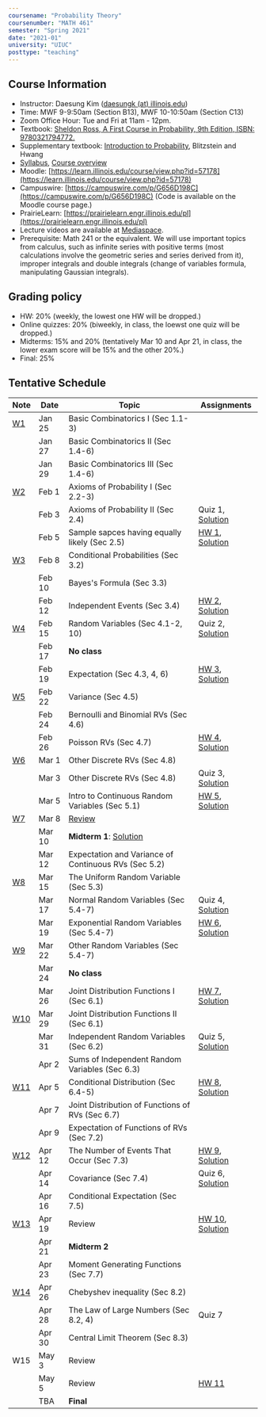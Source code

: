 ```yaml
---
coursename: "Probability Theory"
coursenumber: "MATH 461"
semester: "Spring 2021"
date: "2021-01"
university: "UIUC"
posttype: "teaching"
---
```


## Course Information

- Instructor: Daesung Kim ([daesungk (at) illinois.edu](mailto:daesungk@illinois.edu))
- Time: MWF 9-9:50am (Section B13), MWF 10-10:50am (Section C13)
- Zoom Office Hour: Tue and Fri at 11am - 12pm.
- Textbook: [Sheldon Ross, A First Course in Probability, 9th Edition, ISBN: 9780321794772.](https://www.amazon.com/First-Course-Probability-9th/dp/032179477X)
- Supplementary textbook: [Introduction to Probability](http://probabilitybook.net), Blitzstein and Hwang
- [Syllabus](math461-s21-syllabus.pdf), [Course overview](math461-s21-overview.pdf) 
- Moodle: [https://learn.illinois.edu/course/view.php?id=57178](https://learn.illinois.edu/course/view.php?id=57178) 
- Campuswire: [https://campuswire.com/p/G656D198C](https://campuswire.com/p/G656D198C) (Code is available on the Moodle course page.)
- PrairieLearn: [https://prairielearn.engr.illinois.edu/pl](https://prairielearn.engr.illinois.edu/pl)
- Lecture videos are available at [Mediaspace](https://mediaspace.illinois.edu/channel/MATH+461%3A+Probability+Theory+Spring+2021/197286143).
- Prerequisite: Math 241 or the equivalent. We will use important topics from calculus, such as infinite series with positive terms (most calculations involve the geometric series and series derived from it), improper integrals and double integrals (change of variables formula, manipulating Gaussian integrals).

## Grading policy
- HW: 20% (weekly, the lowest one HW will be dropped.)
- Online quizzes: 20% (biweekly, in class, the loewst one quiz will be dropped.)
- Midterms: 15% and 20% (tentatively Mar 10 and Apr 21, in class, the lower exam score will be 15% and the other 20%.)
- Final: 25%

## Tentative Schedule 
| Note                            | Date   | Topic                                                | Assignments                                                        |
| ---                             | ---    | ---                                                  | ---                                                                |
| [W1](math461-s21-note-w1.pdf)   | Jan 25 | Basic Combinatorics I (Sec 1.1-3)                    |                                                                    |
|                                 | Jan 27 | Basic Combinatorics II (Sec 1.4-6)                   |                                                                    |
|                                 | Jan 29 | Basic Combinatorics III (Sec 1.4-6)                  |                                                                    |
| [W2](math461-s21-note-w2.pdf)   | Feb 1  | Axioms of Probability I (Sec 2.2-3)                  |                                                                    |
|                                 | Feb 3  | Axioms of Probability II (Sec 2.4)                   | Quiz 1, [Solution](math461-s21-quiz1sol.pdf)                       |
|                                 | Feb 5  | Sample sapces having equally likely (Sec 2.5)        | [HW 1](math461-s21-hw1.pdf), [Solution](math461-s21-hw1sol.pdf)    |
| [W3](math461-s21-note-w3.pdf)   | Feb 8  | Conditional Probabilities (Sec 3.2)                  |                                                                    |
|                                 | Feb 10 | Bayes's Formula (Sec 3.3)                            |                                                                    |
|                                 | Feb 12 | Independent Events (Sec 3.4)                         | [HW 2](math461-s21-hw2.pdf), [Solution](math461-s21-hw2sol.pdf)    |
| [W4](math461-s21-note-w4.pdf)   | Feb 15 | Random Variables (Sec 4.1-2, 10)                     | Quiz 2, [Solution](math461-s21-quiz2sol.pdf)                       |
|                                 | Feb 17 | **No class**                                         |                                                                    |
|                                 | Feb 19 | Expectation (Sec 4.3, 4, 6)                          | [HW 3](math461-s21-hw3.pdf), [Solution](math461-s21-hw3sol.pdf)    |
| [W5](math461-s21-note-w5.pdf)   | Feb 22 | Variance (Sec 4.5)                                   |                                                                    |
|                                 | Feb 24 | Bernoulli and Binomial RVs (Sec 4.6)                 |                                                                    |
|                                 | Feb 26 | Poisson RVs (Sec 4.7)                                | [HW 4](math461-s21-hw4.pdf), [Solution](math461-s21-hw4sol.pdf)    |
| [W6](math461-s21-note-w6.pdf)   | Mar 1  | Other Discrete RVs (Sec 4.8)                         |                                                                    |
|                                 | Mar 3  | Other Discrete RVs (Sec 4.8)                         | Quiz 3, [Solution](math461-s21-quiz3sol.pdf)                       |
|                                 | Mar 5  | Intro to Continuous Random Variables (Sec 5.1)       | [HW 5](math461-s21-hw5.pdf), [Solution](math461-s21-hw5sol.pdf)    |
| [W7](math461-s21-note-w7.pdf)   | Mar 8  | [Review](math461-s21-MT1.pdf)                        |                                                                    |
|                                 | Mar 10 | **Midterm 1**: [Solution](math461-s21-mt1sol.pdf)    |                                                                    |
|                                 | Mar 12 | Expectation and Variance of Continuous RVs (Sec 5.2) |                                                                    |
| [W8](math461-s21-note-w8.pdf)   | Mar 15 | The Uniform Random Variable (Sec 5.3)                |                                                                    |
|                                 | Mar 17 | Normal Random Variables (Sec 5.4-7)                  | Quiz 4, [Solution](math461-s21-quiz4sol.pdf)                       |
|                                 | Mar 19 | Exponential Random Variables (Sec 5.4-7)             | [HW 6](math461-s21-hw6.pdf), [Solution](math461-s21-hw6sol.pdf)    |
| [W9](math461-s21-note-w9.pdf)   | Mar 22 | Other Random Variables (Sec 5.4-7)                   |                                                                    |
|                                 | Mar 24 | **No class**                                         |                                                                    |
|                                 | Mar 26 | Joint Distribution Functions I (Sec 6.1)             | [HW 7](math461-s21-hw7.pdf), [Solution](math461-s21-hw7sol.pdf)    |
| [W10](math461-s21-note-w10.pdf) | Mar 29 | Joint Distribution Functions II (Sec 6.1)            |                                                                    |
|                                 | Mar 31 | Independent Random Variables (Sec 6.2)               | Quiz 5, [Solution](math461-s21-quiz5sol.pdf)                       |
|                                 | Apr 2  | Sums of Independent Random Variables (Sec 6.3)       |                                                                    |
| [W11](math461-s21-note-w11.pdf) | Apr 5  | Conditional Distribution (Sec 6.4-5)                 | [HW 8](math461-s21-hw8.pdf), [Solution](math461-s21-hw8sol.pdf)    |
|                                 | Apr 7  | Joint Distribution of Functions of RVs (Sec 6.7)     |                                                                    |
|                                 | Apr 9  | Expectation of Functions of RVs (Sec 7.2)            |                                                                    |
| [W12](math461-s21-note-w12.pdf) | Apr 12 | The Number of Events That Occur (Sec 7.3)            | [HW 9](math461-s21-hw9.pdf), [Solution](math461-s21-hw9sol.pdf)    |
|                                 | Apr 14 | Covariance (Sec 7.4)                                 | Quiz 6, [Solution](math461-s21-quiz6sol.pdf)                       |
|                                 | Apr 16 | Conditional Expectation (Sec 7.5)                    |                                                                    |
| [W13](math461-s21-note-w13.pdf) | Apr 19 | Review                                               | [HW 10](math461-s21-hw10.pdf), [Solution](math461-s21-hw10sol.pdf) |
|                                 | Apr 21 | **Midterm 2**                                        |                                                                    |
|                                 | Apr 23 | Moment Generating Functions (Sec 7.7)                |                                                                    |
| [W14](math461-s21-note-w14.pdf) | Apr 26 | Chebyshev inequality (Sec 8.2)                       |                                                                    |
|                                 | Apr 28 | The Law of Large Numbers (Sec 8.2, 4)                | Quiz 7                                                             |
|                                 | Apr 30 | Central Limit Theorem (Sec 8.3)                      |                                                                    |
| W15                             | May 3  | Review                                               |                                                                    |
|                                 | May 5  | Review                                               | [HW 11](math461-s21-hw11.pdf)                                      |
|                                 | TBA    | **Final**                                            |                                                                    |


